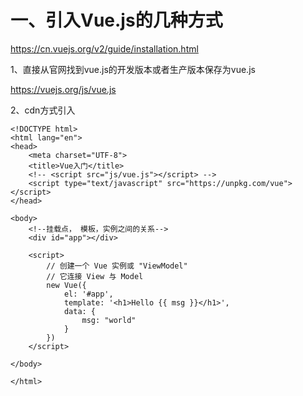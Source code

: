 # 一、引入Vue.js的几种方式

https://cn.vuejs.org/v2/guide/installation.html

1、直接从官网找到vue.js的开发版本或者生产版本保存为vue.js

https://vuejs.org/js/vue.js

2、cdn方式引入


```
<!DOCTYPE html>
<html lang="en">
<head>
    <meta charset="UTF-8">
    <title>Vue入门</title>
    <!-- <script src="js/vue.js"></script> -->
    <script type="text/javascript" src="https://unpkg.com/vue"></script>
</head>

<body>
    <!--挂载点， 模板，实例之间的关系-->
    <div id="app"></div>
    
    <script>
        // 创建一个 Vue 实例或 "ViewModel"
        // 它连接 View 与 Model
        new Vue({
            el: '#app',
            template: '<h1>Hello {{ msg }}</h1>',
            data: {
                msg: "world"
            }
        })
    </script>

</body>

</html>
```
